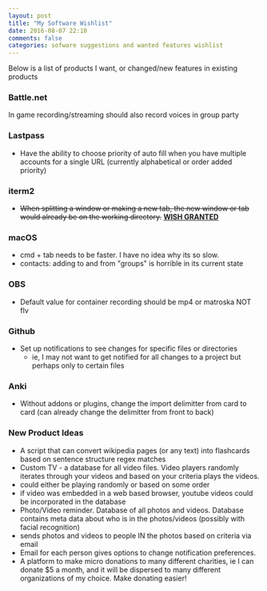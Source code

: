 ```yaml
---
layout: post
title: "My Software Wishlist"
date: 2016-08-07 22:10
comments: false
categories: sofware suggestions and wanted features wishlist
---
```


Below is a list of products I want, or changed/new features in existing products

### Battle.net
In game recording/streaming should also record voices in group party

### Lastpass
- Have the ability to choose priority of auto fill when you have multiple accounts for a single URL (currently alphabetical or order added priority)

### iterm2
- ~~When splitting a window or making a new tab, the new window or tab would already be on the working directory.~~ [**WISH GRANTED**](https://coderwall.com/p/9xo7aq/open-up-iterm2-splits-in-current-working-directory)

### macOS
- cmd + tab needs to be faster. I have no idea why its so slow.
- contacts: adding to and from "groups" is horrible in its current state

### OBS
- Default value for container recording should be mp4 or matroska NOT flv

### Github
- Set up notifications to see changes for specific files or directories
  - ie, I may not want to get notified for all changes to a project but perhaps only to certain files

### Anki
- Without addons or plugins, change the import delimitter from card to card (can already change the delimitter from front to back)

### New Product Ideas
- A script that can convert wikipedia pages (or any text) into flashcards based on sentence structure regex matches
- Custom TV - a database for all video files. Video players randomly iterates through your videos and based on your criteria plays the videos.
 - could either be playing randomly or based on some order
 - if video was embedded in a web based browser, youtube videos could be incorporated in the database
- Photo/Video reminder. Database of all photos and videos. Database contains meta data about who is in the photos/videos (possibly with facial recognition)
 - sends photos and videos to people IN the photos based on criteria via email
 - Email for each person gives options to change notification preferences.
- A platform to make micro donations to many different charities, ie I can donate $5 a month, and it will be dispersed to many different organizations of my choice. Make donating easier!
